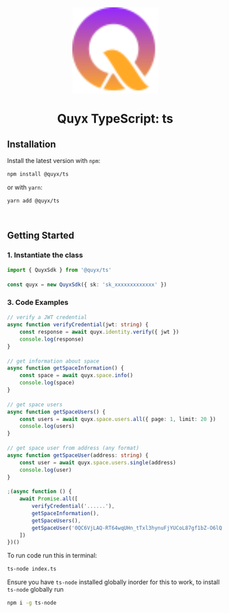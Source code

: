 <p align="center">
<br />
<img src="https://github.com/QuyxHQ/ts/blob/main/assets/logo.svg?raw=true" width="200" alt="Quyx"/>
<br />
</p>

<h1 align="center">Quyx TypeScript: ts</h1>

## Installation

Install the latest version with `npm`:

```sh
npm install @quyx/ts
```

or with `yarn`:

```sh
yarn add @quyx/ts
```

<br />

## Getting Started

### 1. Instantiate the class

```ts title="index.ts"
import { QuyxSdk } from '@quyx/ts'

const quyx = new QuyxSdk({ sk: 'sk_xxxxxxxxxxxxx' })
```

### 3. Code Examples

```typescript title="index.ts"
// verify a JWT credential
async function verifyCredential(jwt: string) {
    const response = await quyx.identity.verify({ jwt })
    console.log(response)
}

// get information about space
async function getSpaceInformation() {
    const space = await quyx.space.info()
    console.log(space)
}

// get space users
async function getSpaceUsers() {
    const users = await quyx.space.users.all({ page: 1, limit: 20 })
    console.log(users)
}

// get space user from address (any format)
async function getSpaceUser(address: string) {
    const user = await quyx.space.users.single(address)
    console.log(user)
}

;(async function () {
    await Promise.all([
        verifyCredential('......'),
        getSpaceInformation(),
        getSpaceUsers(),
        getSpaceUser('0QC6VjLAQ-RT64wqUHn_tTxl3hynuFjYUCoL87gf1bZ-O6lQ'),
    ])
})()
```

To run code run this in terminal:

```sh
ts-node index.ts
```

Ensure you have `ts-node` installed globally inorder for this to work, to install `ts-node` globally run

```sh
npm i -g ts-node
```
